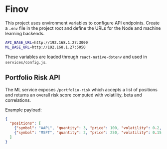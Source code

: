 # Finov

This project uses environment variables to configure API endpoints. Create a `.env` file in the project root and define the URLs for the Node and machine learning backends.

```bash
API_BASE_URL=http://192.168.1.27:3000
ML_BASE_URL=http://192.168.1.27:5050
```

These variables are loaded through `react-native-dotenv` and used in `services/config.js`.

## Portfolio Risk API

The ML service exposes `/portfolio-risk` which accepts a list of positions and
returns an overall risk score computed with volatility, beta and correlations.

Example payload:

```json
{
  "positions": [
    {"symbol": "AAPL", "quantity": 3, "price": 100, "volatility": 0.2, "beta": 1.1},
    {"symbol": "MSFT", "quantity": 2, "price": 250, "volatility": 0.15, "beta": 0.9}
  ]
}
```
